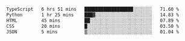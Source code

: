 <!--START_SECTION:waka-->

```txt
TypeScript   6 hrs 51 mins   ██████████████████░░░░░░░   71.60 %
Python       1 hr 25 mins    ███▓░░░░░░░░░░░░░░░░░░░░░   14.83 %
HTML         45 mins         ██░░░░░░░░░░░░░░░░░░░░░░░   07.89 %
CSS          20 mins         █░░░░░░░░░░░░░░░░░░░░░░░░   03.50 %
JSON         5 mins          ▒░░░░░░░░░░░░░░░░░░░░░░░░   01.04 %
```

<!--END_SECTION:waka-->
